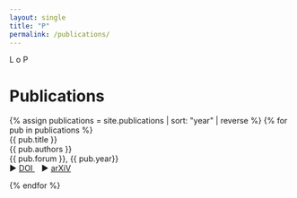 ```yaml
---
layout: single
title: "P"
permalink: /publications/
---
```


L o P

<h1 class="mt-4">Publications</h1>
{% assign publications = site.publications | sort: "year" | reverse %}
{% for pub in publications %}
<div class="pubitem">
  <div class="pubtitle">
    {{ pub.title }}
  </div>
  <div class="pubauthors">
    {{ pub.authors }}
  </div>
  <div class="pubinfo">
    {{ pub.forum }}, {{ pub.year}}
  </div>
  <div class="publinks">
  &#9658; <a href="{{pub.doi}}"> DOI </a>&nbsp;&nbsp; &#9658; <a href="{{pub.arxiv}}">arXiV</a> 
  </div>
</div>

{% endfor %}

